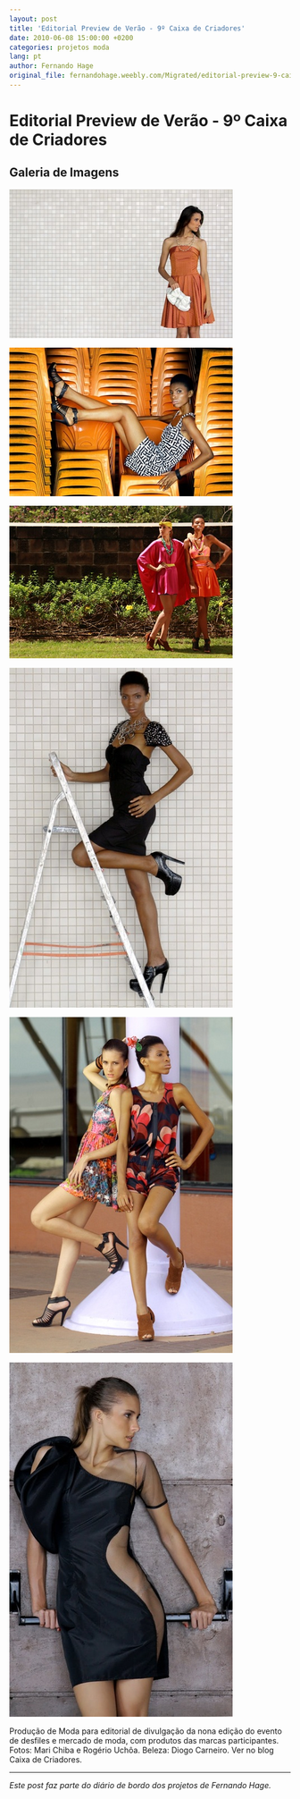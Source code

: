 ```yaml
---
layout: post
title: 'Editorial Preview de Verão - 9º Caixa de Criadores'
date: 2010-06-08 15:00:00 +0200
categories: projetos moda
lang: pt
author: Fernando Hage
original_file: fernandohage.weebly.com/Migrated/editorial-preview-9-caixa-de-criadores.html
---
```


# Editorial Preview de Verão - 9º Caixa de Criadores

## Galeria de Imagens

![Editorial Preview de Verão - 9º Caixa de Criadores](/assets/images/editorial-preview-de-verao-9o-caixa-de-criadores-01.jpg)

![Editorial Preview de Verão - 9º Caixa de Criadores](/assets/images/editorial-preview-de-verao-9o-caixa-de-criadores-02.jpg)

![Editorial Preview de Verão - 9º Caixa de Criadores](/assets/images/editorial-preview-de-verao-9o-caixa-de-criadores-03.jpg)

![Editorial Preview de Verão - 9º Caixa de Criadores](/assets/images/editorial-preview-de-verao-9o-caixa-de-criadores-04.jpg)

![Editorial Preview de Verão - 9º Caixa de Criadores](/assets/images/editorial-preview-de-verao-9o-caixa-de-criadores-05.jpg)

![Editorial Preview de Verão - 9º Caixa de Criadores](/assets/images/editorial-preview-de-verao-9o-caixa-de-criadores-06.jpg)

Produção de Moda para editorial de divulgação da nona edição do evento de desfiles e mercado de moda, com produtos das marcas participantes. Fotos: Mari Chiba e Rogério Uchôa. Beleza: Diogo Carneiro. Ver no blog Caixa de Criadores.

---

*Este post faz parte do diário de bordo dos projetos de Fernando Hage.*
